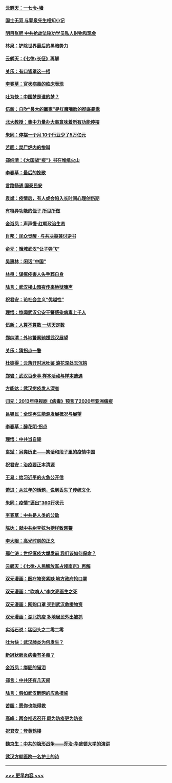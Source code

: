 #### [云鹤天：一七令▪墙](../pages/nsc993/n11910627.md?t=03031032) 
#### [国士无双 与郭泉先生相知小记](../pages/nsc993/n11910613.md?t=03031032) 
#### [明目张胆 中共抢劫法轮功学员私人财物和现金](../pages/nsc993/n11910262.md?t=03031032) 
#### [林泉：铲除世界最后的黑暗势力](../pages/nsc993/n11909320.md?t=03031032) 
#### [云鹤天：《七律▪长征》再解](../pages/nsc993/n11909327.md?t=03031032) 
#### [关乐：有口皆罩这一捂](../pages/nsc993/n11908393.md?t=03031032) 
#### [李春草：官状病毒的临床表现](../pages/nsc993/n11908339.md?t=03031032) 
#### [吐为快：中国梦是谁的梦？](../pages/nsc993/n11906564.md?t=03031032) 
#### [伍新：自吹“最大的赢家”是红魔嘴脸的彻底暴露](../pages/nsc993/n11906407.md?t=03031032) 
#### [北大教授：集中力量办大事意味着所有功能停摆](../pages/nsc993/n11904800.md?t=03031032) 
#### [朱同：停摆一个月 10个行业少了5万亿元](../pages/nsc993/n11904498.md?t=03031032) 
#### [苦胆：焚尸炉内的惨叫](../pages/nsc993/n11904479.md?t=03031032) 
#### [郑纯清：《大国战“疫”》书在堆纸火山](../pages/nsc993/n11904450.md?t=03031032) 
#### [李春草：最后的挽歌](../pages/nsc993/n11904441.md?t=03031032) 
#### [言路畅通 国泰民安](../pages/nsc993/n11904222.md?t=03031032) 
#### [袁斌：疫情后，有人或会陷入长时间心理创伤期](../pages/nsc993/n11901514.md?t=03031032) 
#### [有特异功能的侄子 所见所做](../pages/nsc993/n11901154.md?t=03031032) 
#### [金浴凤：声声慢‧红朝政治生态](../pages/nsc993/n11899553.md?t=03031032) 
#### [肖邦：民众觉醒 · 与共决裂兼讨逆书](../pages/nsc993/n11898435.md?t=03031032) 
#### [俞元：饿城武汉“让子弹飞”](../pages/nsc993/n11898344.md?t=03031032) 
#### [吴惠林：闲话“中国”](../pages/nsc993/n11898182.md?t=03031032) 
#### [林泉：谋瘟疫害人失手葬自身](../pages/nsc993/n11897892.md?t=03031032) 
#### [陆言：武汉楼山暗夜传来地狱嚎声](../pages/nsc993/n11897033.md?t=03031032) 
#### [祝君安：论社会主义“优越性”](../pages/nsc993/n11897005.md?t=03031032) 
#### [理悟：惊闻武汉公安干警感染病毒上千人](../pages/nsc993/n11896947.md?t=03031032) 
#### [伍新：人算不算数 一切天定数](../pages/nsc993/n11893372.md?t=03031032) 
#### [郑纯清：外地警察驰援武汉展望](../pages/nsc993/n11893115.md?t=03031032) 
#### [关乐：猜拐点一瞥](../pages/nsc993/n11893020.md?t=03031032) 
#### [杜彼得：云落开时冰吐鉴 浪花深处玉沉钩](../pages/nsc993/n11892107.md?t=03031032) 
#### [郑岩：武汉百步亭 样本活动与样本遭遇](../pages/nsc993/n11892310.md?t=03031032) 
#### [方能达：武汉疠疫发人深省](../pages/nsc993/n11891376.md?t=03031032) 
#### [归元：2013年电视剧《病毒》预言了2020年亚洲瘟疫](../pages/nsc993/n11891126.md?t=03031032) 
#### [吕锡民：全球再生能源发展概况与展望](../pages/nsc993/n11890613.md?t=03031032) 
#### [李春草：醉花阴·拐点](../pages/nsc993/n11890567.md?t=03031032) 
#### [理悟：中共当自毙](../pages/nsc993/n11890559.md?t=03031032) 
#### [袁斌：另类历史——笑话和段子里的疫情中国](../pages/nsc993/n11889243.md?t=03031032) 
#### [祝君安：治疫要正本清源](../pages/nsc993/n11889085.md?t=03031032) 
#### [王易：给习近平的火急公开信](../pages/nsc993/n11888225.md?t=03031032) 
#### [萧进：从过年的话题，说到丢失了传统文化](../pages/nsc993/n11887732.md?t=03031032) 
#### [朱同：疫情“逼出”360行状元](../pages/nsc993/n11887678.md?t=03031032) 
#### [李春草：中共是人类的公敌](../pages/nsc993/n11887656.md?t=03031032) 
#### [陈达：就中共树李弦为榜样致网警](../pages/nsc993/n11887625.md?t=03031032) 
#### [李大眼：高光时刻的正义](../pages/nsc993/n11887585.md?t=03031032) 
#### [邢仁涛：世纪瘟疫大爆发前 我们该如何保命？](../pages/nsc993/n11887535.md?t=03031032) 
#### [云鹤天：《七律▪人民解放军占领南京》再解](../pages/nsc993/n11887524.md?t=03031032) 
#### [双元漫画：医疗物资紧缺 地方政府抢口罩](../pages/nsc993/n11884744.md?t=03031032) 
#### [双元漫画：“吹哨人”李文亮医生之死](../pages/nsc993/n11884705.md?t=03031032) 
#### [双元漫画：网购口罩 买到武汉救援物资](../pages/nsc993/n11884670.md?t=03031032) 
#### [双元漫画：湖北抗疫 多地居民外出被抓](../pages/nsc993/n11884643.md?t=03031032) 
#### [实话石说：猛回头之二零二零](../pages/nsc993/n11883968.md?t=03031032) 
#### [吐为快：武汉肺炎为何发生？](../pages/nsc993/n11882180.md?t=03031032) 
#### [新冠状肺炎病毒有多毒？](../pages/nsc993/n11881790.md?t=03031032) 
#### [金浴凤：绑匪的猫泪](../pages/nsc993/n11880664.md?t=03031032) 
#### [郑言：中共还有几天闹](../pages/nsc993/n11880645.md?t=03031032) 
#### [陆言：假如武汉断网的应急措施](../pages/nsc993/n11880619.md?t=03031032) 
#### [苦胆：愿你也能得救](../pages/nsc993/n11880601.md?t=03031032) 
#### [高峰：两会推迟召开  既为防疫更为防变](../pages/nsc993/n11879977.md?t=03031032) 
#### [祝君安：登黄鹤楼](../pages/nsc993/n11880583.md?t=03031032) 
#### [魏京生：中共的隐形战争——乔治‧华盛顿大学的演讲](../pages/nsc993/n11879765.md?t=03031032) 
#### [武汉方舱医院一名护士的诗](../pages/nsc993/n11878480.md?t=03031032) 

----
#### [ >>> 更早内容 <<< ](../indexes/nsc993-earlier.md)
